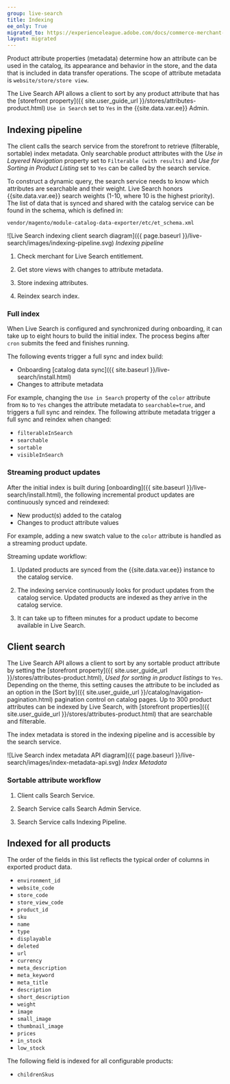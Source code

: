 ```yaml
---
group: live-search
title: Indexing
ee_only: True
migrated_to: https://experienceleague.adobe.com/docs/commerce-merchant-services/live-search/live-search-admin/indexing.html
layout: migrated
---
```


Product attribute properties (metadata) determine how an attribute can be used in the catalog, its appearance and behavior in the store, and the data that is included in data transfer operations. The scope of attribute metadata is `website/store/store view`.

The Live Search API allows a client to sort by any product attribute that has the [storefront property]({{ site.user_guide_url }}/stores/attributes-product.html) `Use in Search` set to `Yes` in the {{site.data.var.ee}} Admin.

## Indexing pipeline

The client calls the search service from the storefront to retrieve (filterable, sortable) index metadata. Only searchable product attributes with the _Use in Layered Navigation_ property set to `Filterable (with results)` and _Use for Sorting in Product Listing_ set to `Yes` can be called by the search service.

To construct a dynamic query, the search service needs to know which attributes are searchable and their weight. Live Search honors {{site.data.var.ee}} search weights (1-10, where 10 is the highest priority). The list of data that is synced and shared with the catalog service can be found in the schema, which is defined in:

`vendor/magento/module-catalog-data-exporter/etc/et_schema.xml`

![Live Search indexing client search diagram]({{ page.baseurl }}/live-search/images/indexing-pipeline.svg)
_Indexing pipeline_

1. Check merchant for Live Search entitlement.

1. Get store views with changes to attribute metadata.

1. Store indexing attributes.

1. Reindex search index.

### Full index

When Live Search is configured and synchronized during onboarding, it can take up to eight hours to build the initial index. The process begins after `cron` submits the feed and finishes running.

The following events trigger a full sync and index build:

-  Onboarding [catalog data sync]({{ site.baseurl }}/live-search/install.html)
-  Changes to attribute metadata

For example, changing the `Use in Search` property of the `color` attribute from `No` to `Yes` changes the attribute metadata to `searchable=true`, and triggers a full sync and reindex. The following attribute metadata trigger a full sync and reindex when changed:

-  `filterableInSearch`
-  `searchable`
-  `sortable`
-  `visibleInSearch`

### Streaming product updates

After the initial index is built during [onboarding]({{ site.baseurl }}/live-search/install.html), the following incremental product updates are continuously synced and reindexed:

-  New product(s) added to the catalog
-  Changes to product attribute values

For example, adding a new swatch value to the `color` attribute is handled as a streaming product update.

Streaming update workflow:

1. Updated products are synced from the {{site.data.var.ee}} instance to the catalog service.

1. The indexing service continuously looks for product updates from the catalog service. Updated products are indexed as they arrive in the catalog service.

1. It can take up to fifteen minutes for a product update to become available in Live Search.

## Client search

The Live Search API allows a client to sort by any sortable product attribute by setting the [storefront property]({{ site.user_guide_url }}/stores/attributes-product.html), _Used for sorting in product listings_ to `Yes`. Depending on the theme, this setting causes the attribute to be included as an option in the [Sort by]({{ site.user_guide_url }}/catalog/navigation-pagination.html) pagination control on catalog pages. Up to 300 product attributes can be indexed by Live Search, with [storefront properties]({{ site.user_guide_url }}/stores/attributes-product.html) that are searchable and filterable.

The index metadata is stored in the indexing pipeline and is accessible by the search service.

![Live Search index metadata API diagram]({{ page.baseurl }}/live-search/images/index-metadata-api.svg)
_Index Metadata_

### Sortable attribute workflow

1. Client calls Search Service.

1. Search Service calls Search Admin Service.

1. Search Service calls Indexing Pipeline.

## Indexed for all products

The order of the fields in this list reflects the typical order of columns in exported product data.

-  `environment_id`
-  `website_code`
-  `store_code`
-  `store_view_code`
-  `product_id`
-  `sku`
-  `name`
-  `type`
-  `displayable`
-  `deleted`
-  `url`
-  `currency`
-  `meta_description`
-  `meta_keyword`
-  `meta_title`
-  `description`
-  `short_description`
-  `weight`
-  `image`
-  `small_image`
-  `thumbnail_image`
-  `prices`
-  `in_stock`
-  `low_stock`

The following field is indexed for all configurable products:

-  `childrenSkus`
